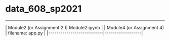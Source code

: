 # data_608_sp2021
-----------------------------------------------
| Module2 (or Assignment 2 )| Module2.ipynb    |
| Module4 (or Assignment 4) | filename: app.py |
|---------------------------|------------------|
